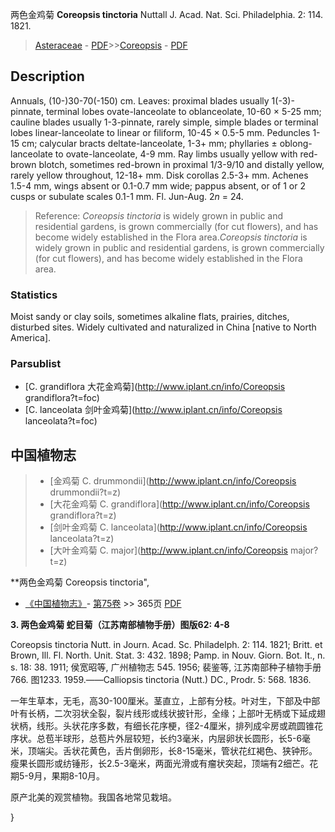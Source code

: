 两色金鸡菊 **Coreopsis tinctoria** Nuttall J. Acad. Nat. Sci. Philadelphia. 2: 114. 1821.

> [Asteraceae](http://www.iplant.cn/info/Asteraceae?t=foc) - [PDF](http://www.iplant.cn/foc/pdf/Asteraceae.pdf)>>[Coreopsis](http://www.iplant.cn/info/Coreopsis?t=foc) - [PDF](http://www.iplant.cn/foc/pdf/Coreopsis.pdf)

## Description

Annuals, (10-)30-70(-150) cm. Leaves: proximal blades usually 1(-3)-pinnate, terminal lobes ovate-lanceolate to oblanceolate, 10-60 × 5-25 mm; cauline blades usually 1-3-pinnate, rarely simple, simple blades or terminal lobes linear-lanceolate to linear or filiform, 10-45 × 0.5-5 mm. Peduncles 1-15 cm; calycular bracts deltate-lanceolate, 1-3+ mm; phyllaries ± oblong-lanceolate to ovate-lanceolate, 4-9 mm. Ray limbs usually yellow with red-brown blotch, sometimes red-brown in proximal 1/3-9/10 and distally yellow, rarely yellow throughout, 12-18+ mm. Disk corollas 2.5-3+ mm. Achenes 1.5-4 mm, wings absent or 0.1-0.7 mm wide; pappus absent, or of 1 or 2 cusps or subulate scales 0.1-1 mm. Fl. Jun-Aug. 2*n* = 24.


> Reference: 
>*Coreopsis tinctoria* is widely grown in public and residential gardens, is grown commercially (for cut flowers), and has become widely established in the Flora area.*Coreopsis tinctoria* is widely grown in public and residential gardens, is grown commercially (for cut flowers), and has become widely established in the Flora area.

### Statistics
Moist sandy or clay soils, sometimes alkaline flats, prairies, ditches, disturbed sites. Widely cultivated and naturalized in China [native to North America].



### Parsublist

* [C.  grandiflora  大花金鸡菊](http://www.iplant.cn/info/Coreopsis grandiflora?t=foc)
* [C.  lanceolata  剑叶金鸡菊](http://www.iplant.cn/info/Coreopsis lanceolata?t=foc)


## 中国植物志

> * [金鸡菊  C.  drummondii](http://www.iplant.cn/info/Coreopsis drummondii?t=z)
> * [大花金鸡菊  C.  grandiflora](http://www.iplant.cn/info/Coreopsis grandiflora?t=z)
> * [剑叶金鸡菊  C.  lanceolata](http://www.iplant.cn/info/Coreopsis lanceolata?t=z)
> * [大叶金鸡菊  C.  major](http://www.iplant.cn/info/Coreopsis major?t=z)


**两色金鸡菊 Coreopsis tinctoria",



* [《中国植物志》](http://www.iplant.cn/frps)- [第75卷](http://www.iplant.cn/frps/vol/75) >> 365页 [PDF](http://www.iplant.cn/frps/pdf/75/365a.PDF)


**3. 两色金鸡菊 蛇目菊（江苏南部植物手册）图版62: 4-8**

Coreopsis tinctoria Nutt. in Journ. Acad. Sc. Philadelph. 2: 114. 1821; Britt. et Brown, Ill. Fl. North. Unit. Stat. 3: 432. 1898; Pamp. in Nouv. Giorn. Bot. It., n. s. 18: 38. 1911; 侯宽昭等, 广州植物志 545. 1956; 裴鉴等, 江苏南部种子植物手册766. 图1233. 1959.——Calliopsis tinctoria (Nutt.) DC., Prodr. 5: 568. 1836.

一年生草本，无毛，高30-100厘米。茎直立，上部有分枝。叶对生，下部及中部叶有长柄，二次羽状全裂，裂片线形或线状披针形，全缘；上部叶无柄或下延成翅状柄，线形。头状花序多数，有细长花序梗，径2-4厘米，排列成伞房或疏圆锥花序状。总苞半球形，总苞片外层较短，长约3毫米，内层卵状长圆形，长5-6毫米，顶端尖。舌状花黄色，舌片倒卵形，长8-15毫米，管状花红褐色、狭钟形。瘦果长圆形或纺锤形，长2.5-3毫米，两面光滑或有瘤状突起，顶端有2细芒。花期5-9月，果期8-10月。

原产北美的观赏植物。我国各地常见栽培。



}